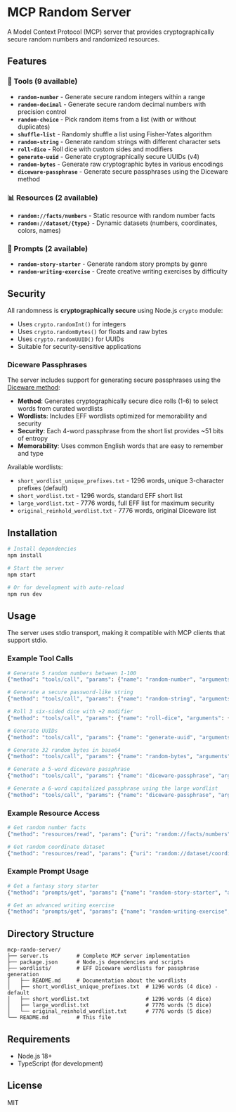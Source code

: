 # MCP Random Server

A Model Context Protocol (MCP) server that provides cryptographically secure random numbers and randomized resources.

## Features

### 🔧 Tools (9 available)
- **`random-number`** - Generate secure random integers within a range
- **`random-decimal`** - Generate secure random decimal numbers with precision control
- **`random-choice`** - Pick random items from a list (with or without duplicates)
- **`shuffle-list`** - Randomly shuffle a list using Fisher-Yates algorithm
- **`random-string`** - Generate random strings with different character sets
- **`roll-dice`** - Roll dice with custom sides and modifiers
- **`generate-uuid`** - Generate cryptographically secure UUIDs (v4)
- **`random-bytes`** - Generate raw cryptographic bytes in various encodings
- **`diceware-passphrase`** - Generate secure passphrases using the Diceware method

### 📊 Resources (2 available)
- **`random://facts/numbers`** - Static resource with random number facts
- **`random://dataset/{type}`** - Dynamic datasets (numbers, coordinates, colors, names)

### 📝 Prompts (2 available)
- **`random-story-starter`** - Generate random story prompts by genre
- **`random-writing-exercise`** - Create creative writing exercises by difficulty

## Security

All randomness is **cryptographically secure** using Node.js `crypto` module:
- Uses `crypto.randomInt()` for integers
- Uses `crypto.randomBytes()` for floats and raw bytes
- Uses `crypto.randomUUID()` for UUIDs
- Suitable for security-sensitive applications

### Diceware Passphrases

The server includes support for generating secure passphrases using the [Diceware method](https://theworld.com/~reinhold/diceware.html):

- **Method**: Generates cryptographically secure dice rolls (1-6) to select words from curated wordlists
- **Wordlists**: Includes EFF wordlists optimized for memorability and security
- **Security**: Each 4-word passphrase from the short list provides ~51 bits of entropy
- **Memorability**: Uses common English words that are easy to remember and type

Available wordlists:
- `short_wordlist_unique_prefixes.txt` - 1296 words, unique 3-character prefixes (default)
- `short_wordlist.txt` - 1296 words, standard EFF short list  
- `large_wordlist.txt` - 7776 words, full EFF list for maximum security
- `original_reinhold_wordlist.txt` - 7776 words, original Diceware list

## Installation

```bash
# Install dependencies
npm install

# Start the server
npm start

# Or for development with auto-reload
npm run dev
```

## Usage

The server uses stdio transport, making it compatible with MCP clients that support stdio.

### Example Tool Calls

```bash
# Generate 5 random numbers between 1-100
{"method": "tools/call", "params": {"name": "random-number", "arguments": {"min": 1, "max": 100, "count": 5}}}

# Generate a secure password-like string
{"method": "tools/call", "params": {"name": "random-string", "arguments": {"length": 16, "charset": "alphanumeric"}}}

# Roll 3 six-sided dice with +2 modifier
{"method": "tools/call", "params": {"name": "roll-dice", "arguments": {"sides": 6, "count": 3, "modifier": 2}}}

# Generate UUIDs
{"method": "tools/call", "params": {"name": "generate-uuid", "arguments": {"count": 3, "format": "no-hyphens"}}}

# Generate 32 random bytes in base64
{"method": "tools/call", "params": {"name": "random-bytes", "arguments": {"size": 32, "encoding": "base64"}}}

# Generate a 5-word diceware passphrase
{"method": "tools/call", "params": {"name": "diceware-passphrase", "arguments": {"words": 5, "wordlist": "short_wordlist_unique_prefixes.txt", "capitalize": false}}}

# Generate a 6-word capitalized passphrase using the large wordlist
{"method": "tools/call", "params": {"name": "diceware-passphrase", "arguments": {"words": 6, "wordlist": "large_wordlist.txt", "capitalize": true}}}
```

### Example Resource Access

```bash
# Get random number facts
{"method": "resources/read", "params": {"uri": "random://facts/numbers"}}

# Get random coordinate dataset
{"method": "resources/read", "params": {"uri": "random://dataset/coordinates"}}
```

### Example Prompt Usage

```bash
# Get a fantasy story starter
{"method": "prompts/get", "params": {"name": "random-story-starter", "arguments": {"genre": "fantasy", "character": "Aria"}}}

# Get an advanced writing exercise
{"method": "prompts/get", "params": {"name": "random-writing-exercise", "arguments": {"difficulty": "advanced", "timeLimit": 20}}}
```

## Directory Structure

```
mcp-rando-server/
├── server.ts         # Complete MCP server implementation
├── package.json      # Node.js dependencies and scripts
├── wordlists/        # EFF Diceware wordlists for passphrase generation
│   ├── README.md     # Documentation about the wordlists
│   ├── short_wordlist_unique_prefixes.txt  # 1296 words (4 dice) - default
│   ├── short_wordlist.txt                  # 1296 words (4 dice)
│   ├── large_wordlist.txt                  # 7776 words (5 dice)
│   └── original_reinhold_wordlist.txt      # 7776 words (5 dice)
└── README.md         # This file
```

## Requirements

- Node.js 18+
- TypeScript (for development)

## License

MIT
